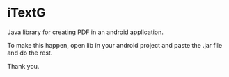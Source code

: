 # iTextG
Java library for creating PDF in an android application.

To make this happen,
open lib in your android project and paste the .jar file and do the rest.

Thank you.
